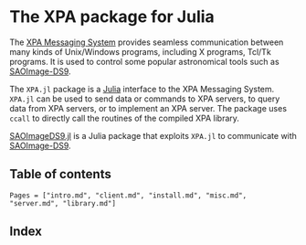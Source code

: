 # The XPA package for Julia

The [XPA Messaging System](https://github.com/ericmandel/xpa) provides seamless
communication between many kinds of Unix/Windows programs, including X programs, Tcl/Tk
programs. It is used to control some popular astronomical tools such as
[SAOImage-DS9](http://ds9.si.edu/site/Home.html).

The `XPA.jl` package is a [Julia](http://julialang.org/) interface to the XPA Messaging
System. `XPA.jl` can be used to send data or commands to XPA servers, to query data from XPA
servers, or to implement an XPA server. The package uses `ccall` to directly call the
routines of the compiled XPA library.

[SAOImageDS9.jl](https://github.com/JuliaAstro/SAOImageDS9.jl) is a Julia package that
exploits `XPA.jl` to communicate with [SAOImage-DS9](http://ds9.si.edu/site/Home.html).

## Table of contents

```@contents
Pages = ["intro.md", "client.md", "install.md", "misc.md", "server.md", "library.md"]
```

## Index

```@index
```

